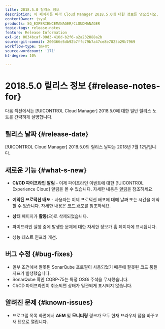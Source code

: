 ```yaml
---
title: 2018.5.0 릴리스 정보
description: 이 페이지를 따라 Cloud Manager 2018.5.0에 대한 정보를 얻으십시오.
contentOwner: jsyal
products: SG_EXPERIENCEMANAGER/CLOUDMANAGER
topic-tags: release-notes
feature: Release Information
exl-id: 0034bcaf-00d3-410d-b2f6-a2a232888a2b
source-git-commit: 200366e5db92b7ffc79b7a47ce8e7825b29b7969
workflow-type: tm+mt
source-wordcount: '171'
ht-degree: 10%

---
```


# 2018.5.0 릴리스 정보 {#release-notes-for}

다음 섹션에서는 [!UICONTROL Cloud Manager] 2018.5.0에 대한 일반 릴리스 노트를 간략하게 설명합니다.

## 릴리스 날짜 {#release-date}

[!UICONTROL Cloud Manager] 2018.5.0의 릴리스 날짜는 2018년 7월 12일입니다.

## 새로운 기능 {#what-s-new}

* **CI/CD 파이프라인 알림** - 이제 파이프라인 이벤트에 대한 [!UICONTROL Experience Cloud] 알림을 볼 수 있습니다. 자세한 내용은 [알림](/help/using/notifications.md)을 참조하세요.

* **예약된 프로덕션 배포** - 사용자는 이제 프로덕션 배포에 대해 날짜 또는 시간을 예약할 수 있습니다. 자세한 내용은 [코드 배포](/help/using/code-deployment.md)를 참조하세요.

* **상태** 페이지가 **활동**(으)로 삭제되었습니다.

* 파이프라인 실행 중에 발생한 문제에 대한 자세한 정보가 홈 페이지에 표시됩니다.
* 성능 테스트 인프라 개선.

## 버그 수정 {#bug-fixes}

* 일부 조건에서 잘못된 SonarQube 프로필이 사용되었기 때문에 잘못된 코드 품질 지표가 발생했습니다.
* SonarQube 확인 CQBP-75는 특정 OSGi 주석을 무시했습니다.
* CI/CD 파이프라인이 취소되면 상태가 일관되게 표시되지 않습니다.

## 알려진 문제 {#known-issues}

* 프로그램 목록 화면에서 **AEM** 및 **모니터링** 링크가 모두 현재 브라우저 탭을 바꾸고 새 탭으로 열립니다.
